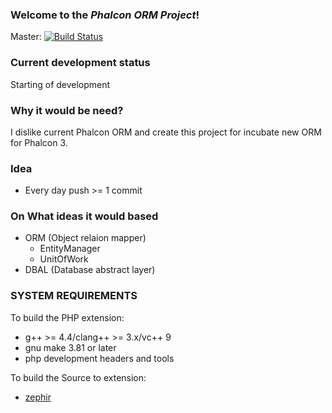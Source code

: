 ### Welcome to the *Phalcon ORM Project*!

Master: [![Build Status](https://travis-ci.org/zaets28rus/phalcon-orm.png?branch=master)](https://travis-ci.org/zaets28rus/phalcon-orm)

### Current development status

Starting of development

### Why it would be need?

I dislike current Phalcon ORM and create this project for incubate new ORM for Phalcon 3.

### Idea

* Every day push >= 1 commit

### On What ideas it would based

* ORM (Object relaion mapper)
    * EntityManager
    * UnitOfWork
* DBAL (Database abstract layer)

### SYSTEM REQUIREMENTS

To build the PHP extension:

* g++ >= 4.4/clang++ >= 3.x/vc++ 9
* gnu make 3.81 or later
* php development headers and tools

To build the Source to extension:

* [zephir](https://github.com/phalcon/zephir)